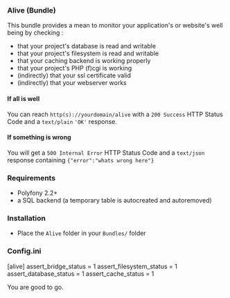 ### Alive (Bundle)

This bundle provides a mean to monitor your application's or website's well being by checking : 

* that your project's database is read and writable
* that your project's filesystem is read and writable
* that your caching backend is working properly
* that your project's PHP (f)cgi is working
* (indirectly) that your ssl certificate valid
* (indirectly) that your webserver works

#### If all is well 

You can reach `http(s)://yourdomain/alive` with a `200 Success` HTTP Status Code and a `text/plain` `'OK'` response. 

#### If something is wrong 

You will get a `500 Internal Error` HTTP Status Code and a  `text/json` response containing `{"error":"whats wrong here"}` 

### Requirements

* Polyfony 2.2+
* a SQL backend (a temporary table is autocreated and autoremoved)


### Installation

* Place the `Alive` folder in your `Bundles/` folder  

### Config.ini

[alive]
assert_bridge_status = 1
assert_filesystem_status = 1
assert_database_status = 1
assert_cache_status = 1

You are good to go.

